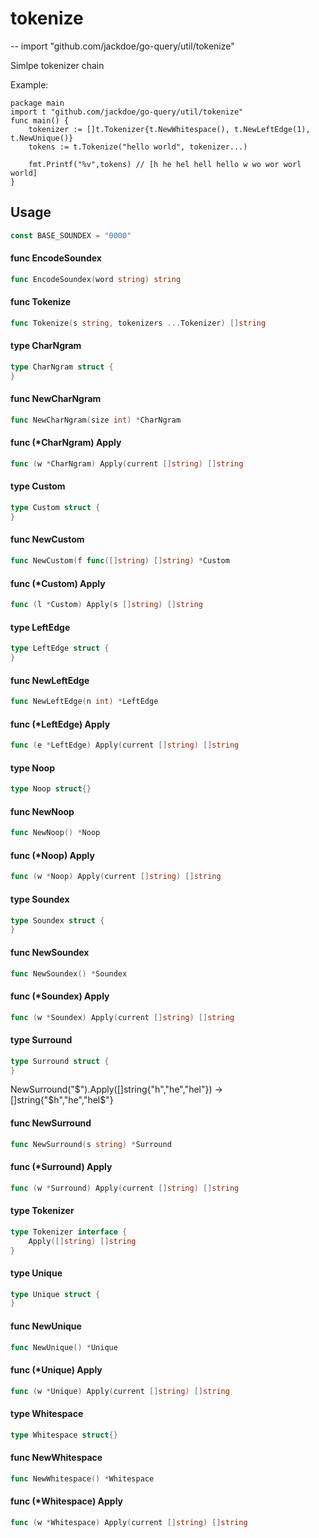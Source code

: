 # tokenize
--
    import "github.com/jackdoe/go-query/util/tokenize"

Simlpe tokenizer chain

Example:

    package main
    import t "github.com/jackdoe/go-query/util/tokenize"
    func main() {
    	tokenizer := []t.Tokenizer{t.NewWhitespace(), t.NewLeftEdge(1), t.NewUnique()}
    	tokens := t.Tokenize("hello world", tokenizer...)

    	fmt.Printf("%v",tokens) // [h he hel hell hello w wo wor worl world]
    }

## Usage

```go
const BASE_SOUNDEX = "0000"
```

#### func  EncodeSoundex

```go
func EncodeSoundex(word string) string
```

#### func  Tokenize

```go
func Tokenize(s string, tokenizers ...Tokenizer) []string
```

#### type CharNgram

```go
type CharNgram struct {
}
```


#### func  NewCharNgram

```go
func NewCharNgram(size int) *CharNgram
```

#### func (*CharNgram) Apply

```go
func (w *CharNgram) Apply(current []string) []string
```

#### type Custom

```go
type Custom struct {
}
```


#### func  NewCustom

```go
func NewCustom(f func([]string) []string) *Custom
```

#### func (*Custom) Apply

```go
func (l *Custom) Apply(s []string) []string
```

#### type LeftEdge

```go
type LeftEdge struct {
}
```


#### func  NewLeftEdge

```go
func NewLeftEdge(n int) *LeftEdge
```

#### func (*LeftEdge) Apply

```go
func (e *LeftEdge) Apply(current []string) []string
```

#### type Noop

```go
type Noop struct{}
```


#### func  NewNoop

```go
func NewNoop() *Noop
```

#### func (*Noop) Apply

```go
func (w *Noop) Apply(current []string) []string
```

#### type Soundex

```go
type Soundex struct {
}
```


#### func  NewSoundex

```go
func NewSoundex() *Soundex
```

#### func (*Soundex) Apply

```go
func (w *Soundex) Apply(current []string) []string
```

#### type Surround

```go
type Surround struct {
}
```

NewSurround("$").Apply([]string{"h","he","hel"}) -> []string{"$h","he","hel$"}

#### func  NewSurround

```go
func NewSurround(s string) *Surround
```

#### func (*Surround) Apply

```go
func (w *Surround) Apply(current []string) []string
```

#### type Tokenizer

```go
type Tokenizer interface {
	Apply([]string) []string
}
```


#### type Unique

```go
type Unique struct {
}
```


#### func  NewUnique

```go
func NewUnique() *Unique
```

#### func (*Unique) Apply

```go
func (w *Unique) Apply(current []string) []string
```

#### type Whitespace

```go
type Whitespace struct{}
```


#### func  NewWhitespace

```go
func NewWhitespace() *Whitespace
```

#### func (*Whitespace) Apply

```go
func (w *Whitespace) Apply(current []string) []string
```

